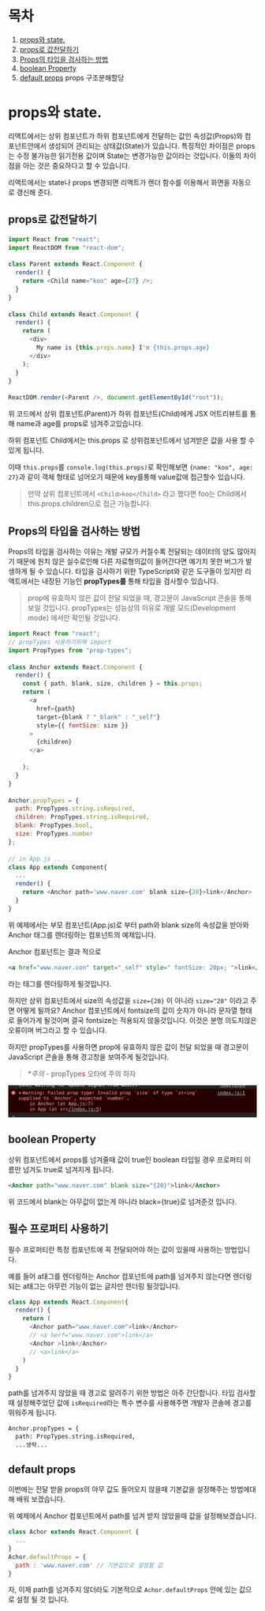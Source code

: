 # 목차

1. [props와 state.](#-props와-state.)
2. [props로 값전달하기](##-props로-값전달하기)
3. [Props의 타입을 검사하는 방법](##-Props의-타입을-검사하는-방법)
4. [boolean Property](##-boolean-Property)
5. [default props](##-default-props)
   props 구조분해할당

# props와 state.

리액트에서는 상위 컴포넌트가 하위 컴포넌트에게 전달하는 값인 속성값(Props)와
컴포넌트안에서 생성되어 관리되는 상태값(State)가 있습니다.
특징적인 차이점은 props는 수정 불가능한 읽기전용 값이며 State는 변경가능한 값이라는 것입니다.
이둘의 차이점을 아는 것은 중요하다고 할 수 있습니다.

리액트에서는 state나 props 변경되면 리액트가 렌더 함수를 이용해서 화면을 자동으로 갱신해 준다.

## props로 값전달하기

```javascript
import React from "react";
import ReactDOM from "react-dom";

class Parent extends React.Component {
  render() {
    return <Child name="koo" age={27} />;
  }
}

class Child extends React.Component {
  render() {
    return (
      <div>
        My name is {this.props.name} I'm {this.props.age}
      </div>
    );
  }
}

ReactDOM.render(<Parent />, document.getElementById("root"));
```

위 코드에서 상위 컴포넌트(Parent)가 하위 컴포넌트(Child)에게 JSX 어트리뷰트를 통해 name과 age를 props로 넘겨주고있습니다.

하위 컴포넌트 Child에서는 this.props 로 상위컴포넌트에서 넘겨받은 값을 사용 할 수 있게 됩니다.

이때 `this.props`를 `console.log(this.props)`로 확인해보면 `{name: "koo", age: 27}`과 같이 객체 형태로 넘어오기 때문에 key를통해 value값에 접근할수 있습니다.

> 만약 상위 컴포넌트에서 `<Child>koo</Child>` 라고 했다면 foo는 Child에서 this.props.children으로 접근 가능합니다.

## Props의 타입을 검사하는 방법

Props의 타입을 검사하는 이유는 개발 규모가 커질수록 전달되는 데이터의 양도 많아지기 때문에 원치 않은 실수로인해
다른 자료형의값이 들어간다면 예기치 못한 버그가 발생하게 될 수 있습니다. 타입을 검사하기 위한 TypeScript와 같은 도구들이 있지만 리액트에서는 내장된 기능인 **propTypes를** 통해 타입을 검사할수 있습니다.

> prop에 유효하지 않은 값이 전달 되었을 때, 경고문이 JavaScript 콘솔을 통해 보일 것입니다. propTypes는 성능상의 이유로 개발 모드(Development mode) 에서만 확인될 것입니다.

```javascript
import React from "react";
// propTypes 사용하기위해 import
import PropTypes from "prop-types";

class Anchor extends React.Component {
  render() {
    const { path, blank, size, children } = this.props;
    return (
      <a
        href={path}
        target={blank ? "_blank" : "_self"}
        style={{ fontSize: size }}
      >
        {children}
      </a>

    );
  }
}

Anchor.propTypes = {
  path: PropTypes.string.isRequired,
  children: PropTypes.string.isRequired,
  blank: PropTypes.bool,
  size: PropTypes.number
};

// in App.js ..
class App extends Component{
  ...
  render() {
    return <Anchor path='www.naver.com' blank size={20}>link</Anchor>
  }
}

```

위 예제에서는 부모 컴포넌트(App.js)로 부터 path와 blank size의 속성값을 받아와 Anchor 태그를 렌더링하는 컴포넌트의 예제입니다.

Anchor 컴포넌트는 결과 적으로

```html
<a href="www.naver.con" target="_self" style=" fontSize: 20px; ">link</a>
```

라는 태그를 렌더링하게 될것입니다.

하지만 상위 컴포넌트에서 size의 속성값을 `size={20}` 이 아니라 `size="20"` 이라고 주면 어떻게 될까요?
Anchor 컴포넌트에서 fontsize의 값이 숫자가 아니라 문자열 형태로 들어가게 될것이며 결국 fontsize는 적용되지 않을것입니다. 이것은 분명 의도치않은 오류이며 버그라고 할 수 있습니다.

하지만 propTypes를 사용하면 prop에 유효하지 않은 값이 전달 되었을 때 경고문이 JavaScript 콘솔을 통해 경고창을 보여주게 될것입니다.

> \*_주의_ - propType<span style="color:red">s</span> 오타에 주의 하자

![콘솔의 결고 메세지](/src/images/error.png "에러메세지")

## boolean Property

상위 컴포넌트에서 props를 넘겨줄때 값이 true인 boolean 타입일 경우 프로퍼티 이름만 넘겨도 true로 넘겨지게 됩니다.

```html
<Anchor path="www.naver.com" blank size="{20}">link</Anchor>
```

위 코드에서 blank는 아무값이 없는게 아니라 black={true}로 넘겨준것 입니다.

## 필수 프로퍼티 사용하기

필수 프로퍼티란 특정 컴포넌트에 꼭 전달되어야 하는 값이 있을때 사용하는 방법입니다.

예를 들어 a태그를 렌더링하는 Anchor 컴포넌트에 path를 넘겨주지 않는다면 렌더링 되는 a태그는 아무런 기능이 없는 글자만 렌더링 될것입니다.

```javascript
class App extends React.Component{
  render() {
    return (
      <Anchor path="www.naver.com">link</Anchor>
      // <a herf="www.naver.com">link</a>
      <Anchor >link</Anchor>
      // <a>link</a>
    )
  }
}
```

path를 넘겨주지 않았을 때 경고로 알려주기 위한 방법은 아주 간단합니다. 타입 검사할때 설정해주었던
값에 `isRequired`라는 특수 변수를 사용해주면 개발자 콘솔에 경고를 뛰워주게 됩니다.

```
Anchor.propTypes = {
  path: PropTypes.string.isRequired,
  ...생략...
```

## default props

이번에는 전달 받을 props의 아무 값도 들어오지 않을때 기본값을 설정해주는 방법에대해 배워 보겠습니다.

위 예제에서 Anchor 컴포넌트에서 path를 넘겨 받지 않았을때 값을 설정해보겠습니다.

```javascript
class Achor extends React.Component {
  ...
}
Achor.defaultProps = {
  path : 'www.naver.com' // 기본값으로 설정할 값
}
```

자, 이제 path를 넘겨주지 않더라도 기본적으로 `Achor.defaultProps` 안에 있는 값으로 설정 될 것 입니다.
